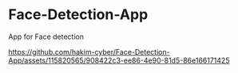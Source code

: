 # Face-Detection-App

App for Face detection



https://github.com/hakim-cyber/Face-Detection-App/assets/115820565/908422c3-ee86-4e90-81d5-86e166171425


